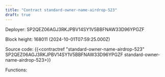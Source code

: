```yaml
---
title: "Contract standard-owner-name-airdrop-523"
draft: true
---
```

Deployer: SP2QEZ06AGJ3RKJPBV14SY1V5BBFNAW33D96YPGZF


 



Block height: 168011 (2024-10-01T07:59:25.000Z)

Source code: {{<contractref "standard-owner-name-airdrop-523" SP2QEZ06AGJ3RKJPBV14SY1V5BBFNAW33D96YPGZF standard-owner-name-airdrop-523>}}

Functions:


